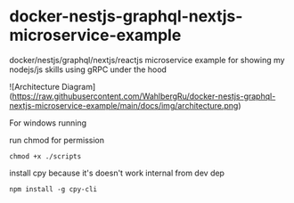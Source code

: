 # docker-nestjs-graphql-nextjs-microservice-example
docker/nestjs/graphql/nextjs/reactjs microservice example for showing my nodejs/js skills
using gRPC under the hood

![Architecture Diagram]
(https://raw.githubusercontent.com/WahlbergRu/docker-nestjs-graphql-nextjs-microservice-example/main/docs/img/architecture.png)

For windows running

run chmod for permission

```
chmod +x ./scripts
```

install cpy because it's doesn't work internal from dev dep
```
npm install -g cpy-cli
```
